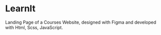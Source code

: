# LearnIt
Landing Page of a Courses Website, designed with Figma and developed with Html, Scss, JavaScript.

